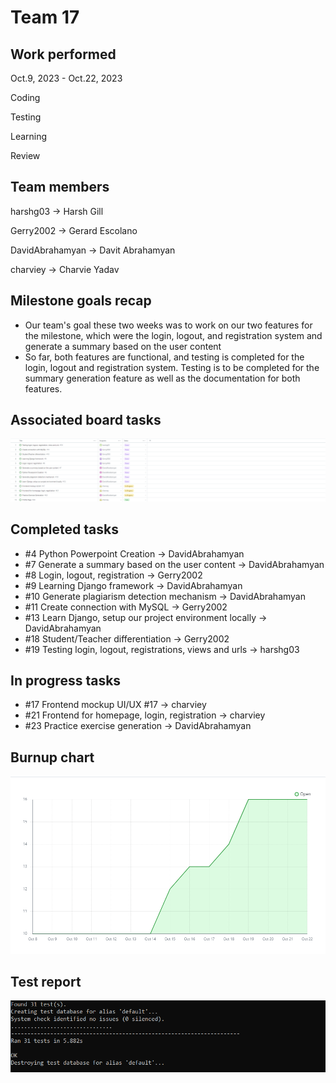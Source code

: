 # Team 17

## Work performed

Oct.9, 2023 - Oct.22, 2023

Coding

Testing

Learning

Review

## Team members

harshg03 -> Harsh Gill

Gerry2002 -> Gerard Escolano

DavidAbrahamyan -> Davit Abrahamyan

charviey -> Charvie Yadav

## Milestone goals recap

- Our team's goal these two weeks was to work on our two features for the milestone, which were
the login, logout, and registration system and generate a summary based on the user content
- So far, both features are functional, and testing is completed for the login, logout and registration
system. Testing is to be completed for the summary generation feature as well as the documentation for both features.

## Associated board tasks

![Screenshot](images/ProjectBoardScreenshotWeek6.png)

## Completed tasks

- #4 Python Powerpoint Creation -> DavidAbrahamyan
- #7 Generate a summary based on the user content -> DavidAbrahamyan
- #8 Login, logout, registration -> Gerry2002
- #9 Learning Django framework -> DavidAbrahamyan
- #10 Generate plagiarism detection mechanism -> DavidAbrahamyan
- #11 Create connection with MySQL -> Gerry2002
- #13 Learn Django, setup our project environment locally -> DavidAbrahamyan
- #18 Student/Teacher differentiation -> Gerry2002
- #19 Testing login, logout, registrations, views and urls -> harshg03

## In progress tasks

- #17 Frontend mockup UI/UX #17 -> charviey
- #21 Frontend for homepage, login, registration -> charviey
- #23 Practice exercise generation -> DavidAbrahamyan

## Burnup chart

![Screenshot](images/burnupchartweek6.png)

## Test report

![Screenshot](images/testsPassingWeek6.png) 
